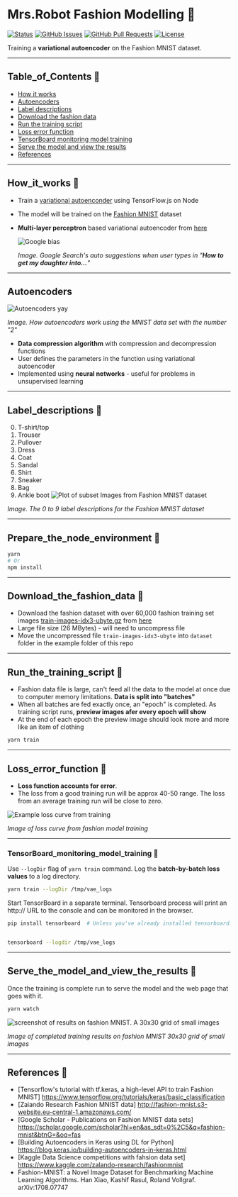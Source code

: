 # Mrs.Robot Fashion Modelling &#x1F49C;

<div>
  
  [![Status](https://img.shields.io/badge/status-active-success.svg)]()
  [![GitHub Issues](https://img.shields.io/github/issues/lucylow/Mrs.Robot.svg)](https://github.com/lucylow/Mrs.Robot/issues)
  [![GitHub Pull Requests](https://img.shields.io/github/issues-pr/lucylow/Mrs.Robot.svg)](https://github.com/lucylow/Mrs.Robot/pulls)
  [![License](https://img.shields.io/bower/l/bootstrap)]()

</div>

Training a **variational autoencoder** on the Fashion MNIST dataset.

---

## Table_of_Contents &#x1F49C;

* [How it works](#How_it_works-)
* [Autoencoders](#Autoencoders-)
* [Label descriptions](#Label_descriptions-)
* [Download the fashion data](#Download_the_fashion_data-)
* [Run the training script](#Run_the_training_script-) 
* [Loss error function](#Loss_error_function-)
* [TensorBoard monitoring model training](#TensorBoard_monitoring_model_training-)
* [Serve the model and view the results](#Serve_the_model_and_view_the_results-)
* [References](#references-) 

---

## How_it_works &#x1F49C;

* Train a [variational autoenconder](https://blog.keras.io/building-autoencoders-in-keras.html) using TensorFlow.js on Node
* The model will be trained on the [Fashion MNIST](https://github.com/zalandoresearch/fashion-mnist) dataset
* **Multi-layer perceptron** based variational autoencoder from [here](https://github.com/keras-team/keras/blob/master/examples/variational_autoencoder.py)

  ![Google bias](https://github.com/lucylow/Mrs.Robot/blob/master/google_search.png)

  *Image. Google Search's auto suggestions when user types in "**How to get my daughter into...**"*

---

## Autoencoders 

 ![Autoencoders yay ](https://github.com/lucylow/Mrs.Robot/blob/master/autoencoder.jpg)

  *Image. How autoencoders work using the MNIST data set with the number "2"*
 
* **Data compression algorithm** with compression and decompression functions
* User defines the parameters in the function using variational autoencoder
* Implemented using **neural networks** - useful for problems in unsupervised learning


---

## Label_descriptions &#x1F538;

0.	T-shirt/top
1.	Trouser
2.	Pullover
3.	Dress
4.	Coat
5.	Sandal
6.	Shirt
7.	Sneaker
8.	Bag
9.	Ankle boot
  ![Plot of subset Images from Fashion MNIST dataset](https://github.com/lucylow/Mrs.Robot/blob/master/Plot-of-a-Subset-of-Images-from-the-Fashion-MNIST-Dataset.png)
  
  *Image. The 0 to 9 label descriptions for the Fashion MNIST dataset*
  
---
  
## Prepare_the_node_environment &#x1F538;

```sh
yarn
# Or
npm install
```

---

## Download_the_fashion_data &#x1F49C;

* Download the fashion dataset with over 60,000 fashion training set images [train-images-idx3-ubyte.gz](http://fashion-mnist.s3-website.eu-central-1.amazonaws.com/train-images-idx3-ubyte.gz) from [here](https://github.com/zalandoresearch/fashion-mnist#get-the-data)
* Large file size (26 MBytes) - will need to uncompress file
* Move the uncompressed file `train-images-idx3-ubyte` into `dataset` folder in the example folder of this repo

---

## Run_the_training_script &#x1F538;

* Fashion data file is large, can't feed all the data to the model at once due to computer memory limitations. **Data is split into "batches"** 
* When all batches are fed exactly once, an "epoch" is completed. As training script runs, **preview images afer every epoch will show**
* At the end of each epoch the preview image should look more and more like an item of clothing

```sh
yarn train
```

---

## Loss_error_function &#x1F538;

* **Loss function accounts for error**. 
* The loss from a good training run will be approx 40-50 range. The loss from an average training run will be close to zero.

![Example loss curve from training](https://github.com/lucylow/Mrs.Robot/blob/master/fashion-mnist-vae/vae_tensorboard.png)

  *Image of loss curve from fashion model training*


---

### TensorBoard_monitoring_model_training &#x1F49C;

Use `--logDir` flag of `yarn train` command. Log the **batch-by-batch loss values** to a log directory.

```sh
yarn train --logDir /tmp/vae_logs
```

Start TensorBoard in a separate terminal. Tensorboard process will print an http:// URL to the console and can be monitored in the browser. 

```sh
pip install tensorboard  # Unless you've already installed tensorboard.


tensorboard --logdir /tmp/vae_logs
```

---

## Serve_the_model_and_view_the_results &#x1F49C;

Once the training is complete run to serve the model and the web page that goes with it.

```sh
yarn watch
```

![screenshot of results on fashion MNIST. A 30x30 grid of small images](https://github.com/lucylow/Mrs.Robot/blob/master/fashion-mnist-vae/fashion-mnist-vae-scr.png)

  *Image of completed training results on fashion MNIST 30x30 grid of small images*

---

## References &#x1F49C;
* [Tensorflow's tutorial with tf.keras, a high-level API to train Fashion MNIST] https://www.tensorflow.org/tutorials/keras/basic_classification
* [Zaiando Research Fashion MNIST data] http://fashion-mnist.s3-website.eu-central-1.amazonaws.com/
* [Google Scholar - Publications on Fashion MNIST data sets] https://scholar.google.com/scholar?hl=en&as_sdt=0%2C5&q=fashion-mnist&btnG=&oq=fas
* [Building Autoencoders in Keras using DL for Python] https://blog.keras.io/building-autoencoders-in-keras.html
* [Kaggle Data Science competitions with fahsion data set] https://www.kaggle.com/zalando-research/fashionmnist
* Fashion-MNIST: a Novel Image Dataset for Benchmarking Machine Learning Algorithms. Han Xiao, Kashif Rasul, Roland Vollgraf. arXiv:1708.07747

